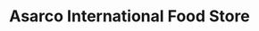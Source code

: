 ---
title: "Asarco International Food Store"
url: /jessup/asarco-international-food-store/
shop: Supermarkt
---